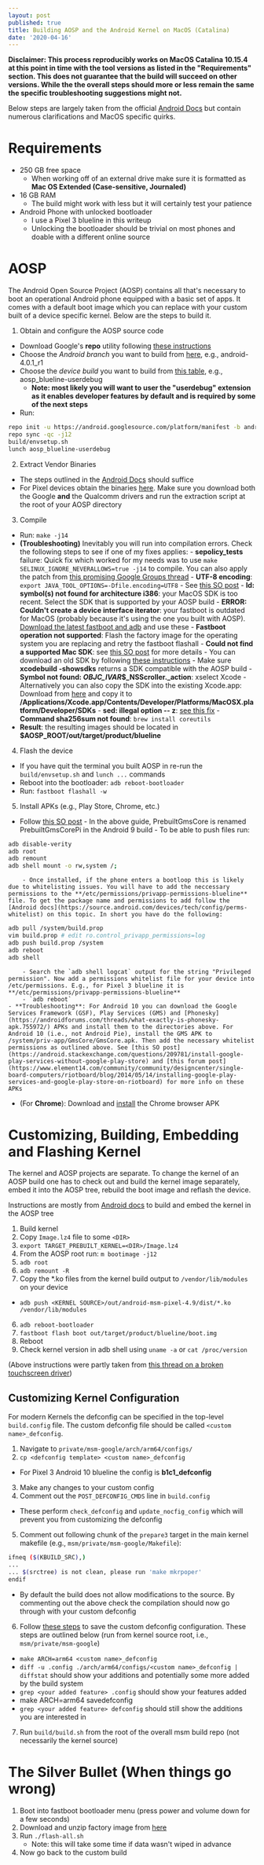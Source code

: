 ```yaml
---
layout: post
published: true
title: Building AOSP and the Android Kernel on MacOS (Catalina)
date: '2020-04-16'
---
```

**Disclaimer: This process reproducibly works on MacOS Catalina 10.15.4 at this point in time with the tool versions as listed in the "Requirements" section. This does not guarantee that the build will succeed on other versions. While the the overall steps should more or less remain the same the specific troubleshooting suggestions might not.**

Below steps are largely taken from the official [Android Docs](https://source.android.com/setup/build/building) but contain numerous clarifications and MacOS specific quirks.

# Requirements
- 250 GB free space
  - When working off of an external drive make sure it is formatted as **Mac OS Extended (Case-sensitive, Journaled)**
- 16 GB RAM
  - The build might work with less but it will certainly test your patience
- Android Phone with unlocked bootloader
  - I use a Pixel 3 blueline in this writeup
  - Unlocking the bootloader should be trivial on most phones and doable with a different online source

# AOSP
The Android Open Source Project (AOSP) contains all that's necessary to boot an operational Android phone equipped with a basic set of apps. It comes with a default boot image which you can replace with your custom built of a device specific kernel. Below are the steps to build it.

1. Obtain and configure the AOSP source code
- Download Google's **repo** utility following [these instructions](https://source.android.com/setup/build/downloading#installing-repo)
- Choose the *Android branch* you want to build from [here](https://source.android.com/setup/start/build-numbers#source-code-tags-and-builds), e.g., android-4.0.1_r1
- Choose the *device build* you want to build from [this table](https://source.android.com/setup/build/running#selecting-device-build), e.g., aosp_blueline-userdebug
  - **Note: most likely you will want to user the "userdebug" extension as it enables developer features by default and is required by some of the next steps**
- Run:
~~~bash
repo init -u https://android.googlesource.com/platform/manifest -b android-4.0.1_r1
repo sync -qc -j12
build/envsetup.sh
lunch aosp_blueline-userdebug
~~~
2. Extract Vendor Binaries
- The steps outlined in the [Android Docs](https://source.android.com/setup/build/downloading#obtaining-proprietary-binaries) should suffice
- For Pixel devices obtain the binaries [here](https://developers.google.com/android/drivers). Make sure you download both the Google **and** the Qualcomm drivers and run the extraction script at the root of your AOSP directory
3. Compile
- Run: `make -j14`
- **(Troubleshooting)** Inevitably you will run into compilation errors. Check the following steps to see if one of my fixes applies:
        - **sepolicy_tests** failure: Quick fix which worked for my needs was to use `make SELINUX_IGNORE_NEVERALLOWS=true -j14` to compile. You can also apply the patch from [this promising Google Groups thread](https://groups.google.com/forum/?fromgroups#!topic/android-building/_VyLXSosgoo)
		- **UTF-8 encoding**: `export JAVA_TOOL_OPTIONS=-Dfile.encoding=UTF8`
		- See [this SO post](https://stackoverflow.com/questions/26067350/unmappable-character-for-encoding-ascii-but-my-files-are-in-utf-8)
  		- **ld: symbol(s) not found for architecture i386**: your MacOS SDK is too recent. Select the SDK that is supported by your AOSP build
  		- **ERROR: Couldn't create a device interface iterator**: your fastboot is outdated for MacOS (probably because it's using the one you built with AOSP). [Download the latest fastboot and adb](https://android.stackexchange.com/questions/209725/fastboot-devices-command-doesnt-work-after-macos-high-sierra-10-14-4-upgrade) and use these
  		- **Fastboot operation not supported**: Flash the factory image for the operating system you are replacing and retry the fastboot flashall
  		- **Could not find a supported Mac SDK**: see [this SO post](https://stackoverflow.com/questions/50760701/could-not-find-a-supported-mac-sdk-10-10-10-11-10-12-10-13) for more details
						- You can download an old SDK by following [these instructions](https://roadfiresoftware.com/2017/09/how-to-install-multiple-versions-of-xcode-at-the-same-time/)
    					- Make sure **xcodebuild -showsdks** returns a SDK compatible with the AOSP build
    					- **Symbol not found: _OBJC_IVAR_$_NSScroller._action**: xselect Xcode
    					- Alternatively you can also copy the SDK into the existing Xcode.app: Download from [here](https://github.com/phracker/MacOSX-SDKs/releases) and copy it to **/Applications/Xcode.app/Contents/Developer/Platforms/MacOSX.platform/Developer/SDKs**
		- **sed: illegal option -- z**: [see this fix](https://stackoverflow.com/a/46859893/3842406)
 		- **Command sha256sum not found**: `brew install coreutils`
- **Result**: the resulting images should be located in **$AOSP_ROOT/out/target/product/blueline**

4. Flash the device
- If you have quit the terminal you built AOSP in re-run the `build/envsetup.sh` and `lunch ...` commands
- Reboot into the bootloader: `adb reboot-bootloader`
- Run: `fastboot flashall -w`
5. Install APKs (e.g., Play Store, Chrome, etc.)
- Follow [this SO post](https://stackoverflow.com/questions/41695566/install-google-apps-on-aosp-build/41818710#41818710)
		- In the above guide, PrebuiltGmsCore is renamed PrebuiltGmsCorePi in the Android 9 build
		- To be able to push files run:
~~~bash
adb disable-verity
adb root
adb remount
adb shell mount -o rw,system /;
~~~
		- Once installed, if the phone enters a bootloop this is likely due to whitelisting issues. You will have to add the neccessary permissions to the **/etc/permissions/privapp-permissions-blueline** file. To get the package name and permissions to add follow the [Android docs](https://source.android.com/devices/tech/config/perms-whitelist) on this topic. In short you have do the following:
~~~bash
adb pull /system/build.prop
vim build.prop # edit ro.control_privapp_permissions=log
adb push build.prop /system
adb reboot
adb shell
~~~

		- Search the `adb shell logcat` output for the string "Privileged permission". Now add a permissions whitelist file for your device into /etc/permissions. E.g., for Pixel 3 blueline it is **/etc/permissions/privapp-permissions-blueline**
		- `adb reboot`
	- **Troubleshooting**: For Android 10 you can download the Google Services Framework (GSF), Play Services (GMS) and [Phonesky](https://androidforums.com/threads/what-exactly-is-phonesky-apk.755972/) APKs and install them to the directories above. For Android 10 (i.e., not Android Pie), install the GMS APK to /system/priv-app/GmsCore/GmsCore.apk. Then add the necessary whitelist permissions as outlined above. See [this SO post](https://android.stackexchange.com/questions/209781/install-google-play-services-without-google-play-store) and [this forum post](https://www.element14.com/community/community/designcenter/single-board-computers/riotboard/blog/2014/05/14/installing-google-play-services-and-google-play-store-on-riotboard) for more info on these APKs

- (For **Chrome**): Download and [install](https://stackoverflow.com/questions/7076240/install-an-apk-file-from-command-prompt) the Chrome browser APK

# Customizing, Building, Embedding and Flashing Kernel
The kernel and AOSP projects are separate. To change the kernel of an AOSP build one has to check out and build the kernel image separately, embed it into the AOSP tree, rebuild the boot image and reflash the device.

Instructions are mostly from [Android docs](https://source.android.com/setup/build/building-kernels) to build and embed the kernel in the AOSP tree

1. Build kernel
2. Copy `Image.lz4` file to some `<DIR>`
3. `export TARGET_PREBUILT_KERNEL=<DIR>/Image.lz4`
4. From the AOSP root run: `m bootimage -j12`
8. `adb root`
9. `adb remount -R`
5. Copy the *.ko files from the kernel build output to `/vendor/lib/modules` on your device
  - `adb push <KERNEL SOURCE>/out/android-msm-pixel-4.9/dist/*.ko /vendor/lib/modules`
6. `adb reboot-bootloader`
6. `fastboot flash boot out/target/product/blueline/boot.img`
7. Reboot
8. Check kernel version in adb shell using `uname -a` or `cat /proc/version`

(Above instructions were partly taken from [this thread on a broken touchscreen driver](https://groups.google.com/forum/#!topic/android-building/ou630PviyDc))

## Customizing Kernel Configuration
For modern Kernels the defconfig can be specified in the top-level `build.config` file. The custom defconfig file should be called `<custom name>_defconfig`.
1. Navigate to `private/msm-google/arch/arm64/configs/`
2. `cp <defconfig template> <custom name>_defconfig`
  - For Pixel 3 Android 10 blueline the config is **b1c1_defconfig**
3. Make any changes to your custom config
4. Comment out the `POST_DEFCONFIG_CMDS` line in `build.config`
  - These perform `check_defconfig` and `update_nocfig_config` which will prevent you from customizing the defconfig
5. Comment out following chunk of the `prepare3` target in the main kernel makefile (e.g., `msm/private/msm-google/Makefile`):
~~~bash
ifneq ($(KBUILD_SRC),)
...
... $(srctree) is not clean, please run 'make mkrpoper'
endif
~~~
  - By default the build does not allow modifications to the source. By commenting out the above check the compilation should now go through with your custom defconfig
6. Follow [these steps](https://unix.stackexchange.com/q/421479) to save the custom defconfig configuration. These steps are outlined below (run from kernel source root, i.e., `msm/private/msm-google`)
  - `make ARCH=arm64 <custom name>_defconfig`
  - `diff -u .config ./arch/arm64/configs/<custom name>_defconfig | diffstat` should show your additions and potentially some more added by the build system
  - `grep <your added feature> .config` should show your features added
  - make ARCH=arm64 savedefconfig
  - `grep <your added feature> defconfig` should still show the additions you are interested in
7. Run `build/build.sh` from the root of the overall msm build repo (not necessarily the kernel source)

# The Silver Bullet (When things go wrong)

1. Boot into fastboot bootloader menu (press power and volume down for a few seconds)
2. Download and unzip factory image from [here](https://developers.google.com/android/images)
3. Run `./flash-all.sh`
	- Note: this will take some time if data wasn't wiped in advance
4. Now go back to the custom build
